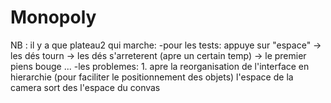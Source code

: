 # Monopoly
NB : il y a que plateau2 qui marche:
  -pour les tests:
      appuye sur "espace" -> les dés tourn -> les dés s'arreterent (apre un certain temp) -> le premier piens bouge  ...
  -les problemes:
      1. apre la reorganisation de l'interface en hierarchie (pour faciliter le positionnement des objets) l'espace de la camera 
      sort des l'espace du convas 
